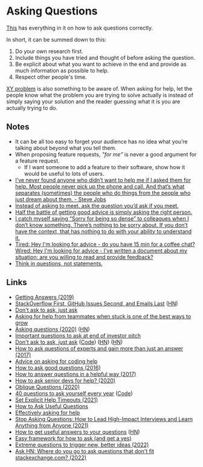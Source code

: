 # Asking Questions

[This](http://www.catb.org/esr/faqs/smart-questions.html) has everything in it on how to ask questions correctly.

In short, it can be summed down to this:

1. Do your own research first.
2. Include things you have tried and thought of before asking the question.
3. Be explicit about what you want to achieve in the end and provide as much information as possible to help.
4. Respect other people's time.

[XY problem](http://xyproblem.info) is also something to be aware of. When asking for help, let the people know what the problem you are trying to solve actually is instead of simply saying your solution and the reader guessing what it is you are actually trying to do.

## Notes

- It can be all too easy to forget your audience has no idea what you’re talking about beyond what you tell them.
- When proposing feature requests, _"for me"_ is never a good argument for a feature request.
  - If I want someone to add a feature to their software, show how it would be useful to lots of users.
- [I’ve never found anyone who didn’t want to help me if I asked them for help. Most people never pick up the phone and call. And that’s what separates (sometimes) the people who do things from the people who just dream about them. - Steve Jobs](https://twitter.com/JonErlichman/status/1241872938695098368)
- [Instead of asking to meet, ask the question you’d ask if you meet.](https://twitter.com/shl/status/1371545012027019267)
- [Half the battle of getting good advice is simply asking the right person.](https://twitter.com/APompliano/status/1384682388140306433)
- [I catch myself saying “Sorry for being so dense” to colleagues when I don’t know something. There’s nothing to be sorry about. If you don’t have the context, that has nothing to do with your ability to understand it.](https://twitter.com/NovallSwift/status/1408068231449874436)
- [Tired: Hey I'm looking for advice - do you have 15 min for a coffee chat? Wired: Hey I'm looking for advice - I've written a document about my situation; are you willing to read and provide feedback?](https://twitter.com/gaganbiyani/status/1458483552224366596)
- [Think in questions, not statements.](https://twitter.com/Kpaxs/status/1459551651325353985)

## Links

- [Getting Answers (2019)](https://www.mikeash.com/getting_answers.html)
- [StackOverflow First, GitHub Issues Second, and Emails Last](https://yihui.name/en/2017/08/so-gh-email/) ([HN](https://news.ycombinator.com/item?id=18939281))
- [Don't ask to ask, just ask](https://sol.gfxile.net/dontask.html)
- [Asking for help from teammates when stuck is one of the best ways to grow](https://twitter.com/GergelyOrosz/status/1236606480763232257)
- [Asking questions (2020)](https://www.aaronkharris.com/asking-questions) ([HN](https://news.ycombinator.com/item?id=22729028))
- [Important questions to ask at end of investor pitch](https://twitter.com/bscholl/status/1296986031380545537)
- [Don't ask to ask, just ask](https://dontasktoask.com/) ([Code](https://github.com/maunium/dontasktoask.com)) ([HN](https://news.ycombinator.com/item?id=24259156)) ([HN](https://news.ycombinator.com/item?id=30639225))
- [How to ask questions of experts and gain more than just an answer (2017)](https://josh.works/better-questions)
- [Advice on asking for coding help](https://twitter.com/cassiecodes/status/1303770566793592834)
- [How to ask good questions (2016)](https://jvns.ca/blog/good-questions/)
- [How to answer questions in a helpful way (2017)](https://jvns.ca/blog/answer-questions-well/)
- [How to ask senior devs for help? (2020)](https://dev.to/sloan/how-to-ask-senior-devs-for-help-17ji)
- [Oblique Questions (2020)](http://neugierig.org/software/blog/2020/04/oblique-questions.html)
- [40 questions to ask yourself every year](http://stephanango.com/40-questions) ([Code](https://github.com/kepano/40-questions))
- [Set Explicit Help Timeouts (2021)](https://www.swyx.io/help-timeouts/)
- [How to Ask Useful Questions](https://joshkaufman.net/how-to-ask-useful-questions/)
- [Effectively asking for help](https://nick.groenen.me/posts/effectively-asking-for-help/)
- [Stop Asking Questions: How to Lead High-Impact Interviews and Learn Anything from Anyone (2021)](https://www.holloway.com/b/stop-asking-questions)
- [How to get useful answers to your questions](https://jvns.ca/blog/2021/10/21/how-to-get-useful-answers-to-your-questions/) ([HN](https://news.ycombinator.com/item?id=28947926))
- [Easy framework for how to ask (and get a yes)](https://twitter.com/wes_kao/status/1459551667540660224)
- [Extreme questions to trigger new, better ideas (2022)](https://longform.asmartbear.com/posts/extreme-questions/)
- [Ask HN: Where do you go to ask questions that don't fit stackexchange.com? (2022)](https://news.ycombinator.com/item?id=31491826)
